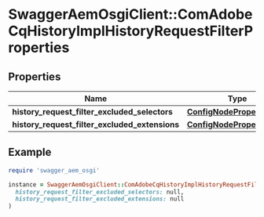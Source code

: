 # SwaggerAemOsgiClient::ComAdobeCqHistoryImplHistoryRequestFilterProperties

## Properties

| Name | Type | Description | Notes |
| ---- | ---- | ----------- | ----- |
| **history_request_filter_excluded_selectors** | [**ConfigNodePropertyArray**](ConfigNodePropertyArray.md) |  | [optional] |
| **history_request_filter_excluded_extensions** | [**ConfigNodePropertyArray**](ConfigNodePropertyArray.md) |  | [optional] |

## Example

```ruby
require 'swagger_aem_osgi'

instance = SwaggerAemOsgiClient::ComAdobeCqHistoryImplHistoryRequestFilterProperties.new(
  history_request_filter_excluded_selectors: null,
  history_request_filter_excluded_extensions: null
)
```

